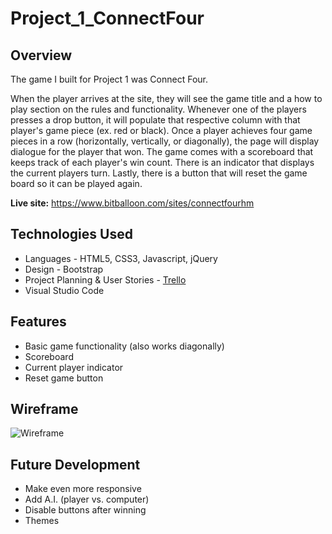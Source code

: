 # Project_1_ConnectFour
## Overview

The game I built for Project 1 was Connect Four.

When the player arrives at the site, they will see the game title and a how to play section on the rules and functionality.  Whenever one of the players presses a drop button, it will populate that respective column with that player's game piece (ex. red or black).  Once a player achieves four game pieces in a row (horizontally, vertically, or diagonally), the page will display dialogue for the player that won.  The game comes with a scoreboard that keeps track of each player's win count.  There is an indicator that displays the current players turn.  Lastly, there is a button that will reset the game board so it can be played again.

**Live site:** <https://www.bitballoon.com/sites/connectfourhm>

## Technologies Used

  * Languages - HTML5, CSS3, Javascript, jQuery
  * Design - Bootstrap
  * Project Planning & User Stories - [Trello](https://trello.com/b/thblLg4u/project-1)
  * Visual Studio Code


## Features
  * Basic game functionality (also works diagonally)
  * Scoreboard
  * Current player indicator
  * Reset game button


## Wireframe

![Wireframe](http://i.imgur.com/SRfsRx5.jpg)


## Future Development
  * Make even more responsive
  * Add A.I. (player vs. computer)
  * Disable buttons after winning
  * Themes